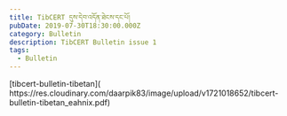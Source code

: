 ```yaml
---
title: TibCERT དུས་དེབ་འདོན་ཐེངས་དང་པོ།
pubDate: 2019-07-30T18:30:00.000Z
category: Bulletin
description: TibCERT Bulletin issue 1
tags:
  - Bulletin
---
```



<object data="https://res.cloudinary.com/daarpik83/image/upload/v1721018652/tibcert-bulletin-tibetan_eahnix.pdf" type="application/pdf" width="100%"> 
</object>
[tibcert-bulletin-tibetan]( https://res.cloudinary.com/daarpik83/image/upload/v1721018652/tibcert-bulletin-tibetan_eahnix.pdf)